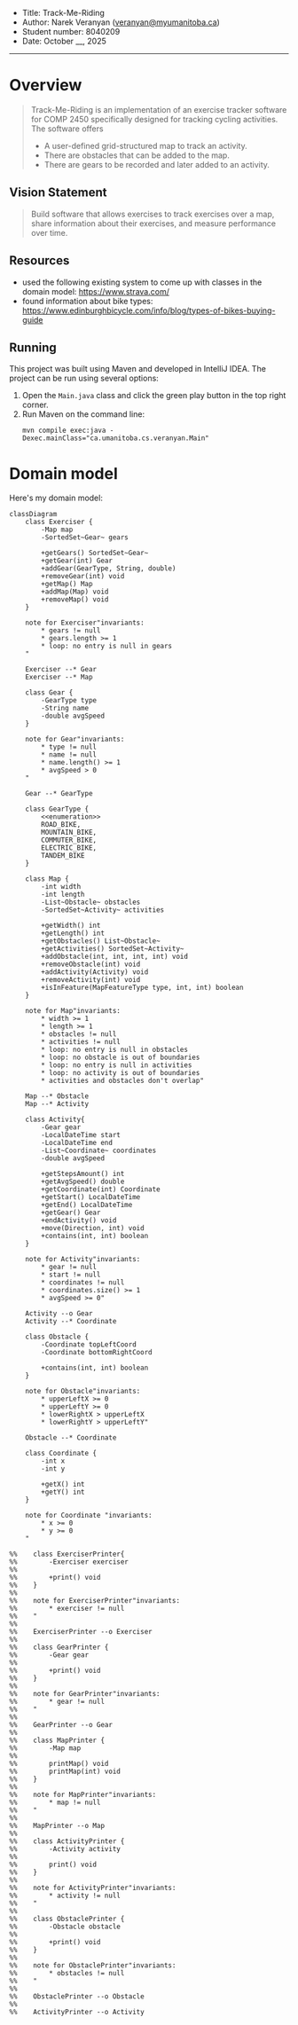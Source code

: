 * Title: Track-Me-Riding
* Author: Narek Veranyan (veranyan@myumanitoba.ca)
* Student number: 8040209
* Date: October __, 2025
---

# Overview
> Track-Me-Riding is an implementation of an exercise tracker software for COMP 2450 
> specifically designed for tracking cycling activities. The software offers
>
>   * A user-defined grid-structured map to track an activity.
>   * There are obstacles that can be added to the map.
>   * There are gears to be recorded and later added to an activity.

## Vision Statement
> Build software that allows exercises to track exercises
> over a map, share information about their exercises,
> and measure performance over time.

## Resources
* used the following existing system to come up with classes in the domain model: <https://www.strava.com/>
* found information about bike types: <https://www.edinburghbicycle.com/info/blog/types-of-bikes-buying-guide>

## Running
This project was built using Maven and developed in IntelliJ IDEA.
The project can be run using several options:

1. Open the `Main.java` class and click the green play button 
    in the top right corner.
2. Run Maven on the command line:
    ```
    mvn compile exec:java -Dexec.mainClass="ca.umanitoba.cs.veranyan.Main"   
    ```


# Domain model

Here's my domain model:

```mermaid 
classDiagram
    class Exerciser {
        -Map map
        -SortedSet~Gear~ gears
        
        +getGears() SortedSet~Gear~
        +getGear(int) Gear
        +addGear(GearType, String, double)
        +removeGear(int) void
        +getMap() Map
        +addMap(Map) void
        +removeMap() void
    }
    
    note for Exerciser"invariants:
        * gears != null
        * gears.length >= 1
        * loop: no entry is null in gears
    "

    Exerciser --* Gear
    Exerciser --* Map
    
    class Gear {
        -GearType type
        -String name
        -double avgSpeed
    }
    
    note for Gear"invariants:
        * type != null
        * name != null
        * name.length() >= 1
        * avgSpeed > 0
    "
    
    Gear --* GearType
    
    class GearType {
        <<enumeration>>
        ROAD_BIKE,
        MOUNTAIN_BIKE,
        COMMUTER_BIKE,
        ELECTRIC_BIKE,
        TANDEM_BIKE
    }

    class Map {
        -int width
        -int length
        -List~Obstacle~ obstacles
        -SortedSet~Activity~ activities

        +getWidth() int
        +getLength() int
        +getObstacles() List~Obstacle~
        +getActivities() SortedSet~Activity~
        +addObstacle(int, int, int, int) void
        +removeObstacle(int) void
        +addActivity(Activity) void
        +removeActivity(int) void
        +isInFeature(MapFeatureType type, int, int) boolean
    }

    note for Map"invariants:
        * width >= 1
        * length >= 1
        * obstacles != null
        * activities != null
        * loop: no entry is null in obstacles
        * loop: no obstacle is out of boundaries
        * loop: no entry is null in activities
        * loop: no activity is out of boundaries
        * activities and obstacles don't overlap"

    Map --* Obstacle
    Map --* Activity
    
    class Activity{
        -Gear gear
        -LocalDateTime start
        -LocalDateTime end
        -List~Coordinate~ coordinates
        -double avgSpeed
        
        +getStepsAmount() int
        +getAvgSpeed() double
        +getCoordinate(int) Coordinate
        +getStart() LocalDateTime
        +getEnd() LocalDateTime
        +getGear() Gear
        +endActivity() void
        +move(Direction, int) void
        +contains(int, int) boolean
    }
    
    note for Activity"invariants:
        * gear != null
        * start != null
        * coordinates != null
        * coordinates.size() >= 1
        * avgSpeed >= 0"

    Activity --o Gear
    Activity --* Coordinate
    
    class Obstacle {
        -Coordinate topLeftCoord
        -Coordinate bottomRightCoord
        
        +contains(int, int) boolean
    }
    
    note for Obstacle"invariants:
        * upperLeftX >= 0
        * upperLeftY >= 0
        * lowerRightX > upperLeftX
        * lowerRightY > upperLeftY"
    
    Obstacle --* Coordinate
        
    class Coordinate {
        -int x
        -int y
        
        +getX() int
        +getY() int
    }
    
    note for Coordinate "invariants:
        * x >= 0
        * y >= 0
    "
    
%%    class ExerciserPrinter{
%%        -Exerciser exerciser
%%        
%%        +print() void
%%    }
%%    
%%    note for ExerciserPrinter"invariants:
%%        * exerciser != null
%%    "
%%    
%%    ExerciserPrinter --o Exerciser
%%    
%%    class GearPrinter {
%%        -Gear gear
%%        
%%        +print() void
%%    }
%%    
%%    note for GearPrinter"invariants:
%%        * gear != null
%%    "
%%    
%%    GearPrinter --o Gear
%%
%%    class MapPrinter {
%%        -Map map
%%        
%%        printMap() void
%%        printMap(int) void
%%    }
%%    
%%    note for MapPrinter"invariants:
%%        * map != null
%%    "
%%    
%%    MapPrinter --o Map
%%    
%%    class ActivityPrinter {
%%        -Activity activity
%%        
%%        print() void
%%    }
%%    
%%    note for ActivityPrinter"invariants:
%%        * activity != null
%%    "
%%
%%    class ObstaclePrinter {
%%        -Obstacle obstacle
%%
%%        +print() void
%%    }
%%
%%    note for ObstaclePrinter"invariants:
%%        * obstacles != null
%%    "
%%
%%    ObstaclePrinter --o Obstacle
%%    
%%    ActivityPrinter --o Activity
```